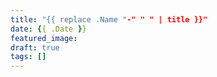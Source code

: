 ```yaml
---
title: "{{ replace .Name "-" " " | title }}"
date: {{ .Date }}
featured_image:  
draft: true
tags: []
---
```

